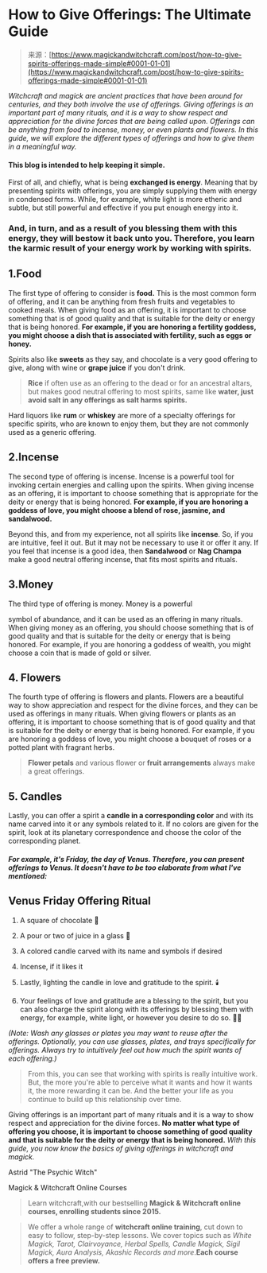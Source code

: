 <!--yml
category: 未分类
date: 2024-06-12 18:32:11
-->

# How to Give Offerings: The Ultimate Guide

> 来源：[https://www.magickandwitchcraft.com/post/how-to-give-spirits-offerings-made-simple#0001-01-01](https://www.magickandwitchcraft.com/post/how-to-give-spirits-offerings-made-simple#0001-01-01)

*Witchcraft and magick are ancient practices that have been around for centuries, and they both involve the use of offerings. Giving offerings is an important part of many rituals, and it is a way to show respect and appreciation for the divine forces that are being called upon. Offerings can be anything from food to incense, money, or even plants and flowers. In this guide, we will explore the different types of offerings and how to give them in a meaningful way.*

#### This blog is intended to help keeping it simple.

First of all, and chiefly, what is being **exchanged is energy**. Meaning that by presenting spirits with offerings, you are simply supplying them with energy in condensed forms. While, for example, white light is more etheric and subtle, but still powerful and effective if you put enough energy into it.

### And, in turn, and as a result of you blessing them with this energy, they will bestow it back unto you. Therefore, you learn the karmic result of your energy work by working with spirits.

## 1.Food

The first type of offering to consider is **food.** This is the most common form of offering, and it can be anything from fresh fruits and vegetables to cooked meals. When giving food as an offering, it is important to choose something that is of good quality and that is suitable for the deity or energy that is being honored. **For example, if you are honoring a fertility goddess, you might choose a dish that is associated with fertility, such as eggs or honey.**

Spirits also like **sweets** as they say, and chocolate is a very good offering to give, along with wine or **grape juice** if you don't drink.

> **Rice** if often use as an offering to the dead or for an ancestral altars, but makes good neutral offering to most spirits, same like **water, just avoid salt in any offerings as salt harms spirits.**

Hard liquors like **rum** or **whiskey** are more of a specialty offerings for specific spirits, who are known to enjoy them, but they are not commonly used as a generic offering.

## 2.Incense

The second type of offering is incense. Incense is a powerful tool for invoking certain energies and calling upon the spirits. When giving incense as an offering, it is important to choose something that is appropriate for the deity or energy that is being honored. **For example, if you are honoring a goddess of love, you might choose a blend of rose, jasmine, and sandalwood.**

Beyond this, and from my experience, not all spirits like **incense**. So, if you are intuitive, feel it out. But it may not be necessary to use it or offer it any. If you feel that incense is a good idea, then **Sandalwood** or **Nag Champa** make a good neutral offering incense, that fits most spirits and rituals.

## 3.Money

The third type of offering is money. Money is a powerful

symbol of abundance, and it can be used as an offering in many rituals. When giving money as an offering, you should choose something that is of good quality and that is suitable for the deity or energy that is being honored. For example, if you are honoring a goddess of wealth, you might choose a coin that is made of gold or silver.

## 4\. Flowers

The fourth type of offering is flowers and plants. Flowers are a beautiful way to show appreciation and respect for the divine forces, and they can be used as offerings in many rituals. When giving flowers or plants as an offering, it is important to choose something that is of good quality and that is suitable for the deity or energy that is being honored. For example, if you are honoring a goddess of love, you might choose a bouquet of roses or a potted plant with fragrant herbs.

> **Flower petals** and various flower or **fruit arrangements** always make a great offerings.

## 5\. Candles

Lastly, you can offer a spirit a **candle in a corresponding color** and with its name carved into it or any symbols related to it. If no colors are given for the spirit, look at its planetary correspondence and choose the color of the corresponding planet.

##### For example, it's Friday, the day of Venus. Therefore, you can present offerings to Venus. It doesn't have to be too elaborate from what I've mentioned:

## Venus Friday Offering Ritual

1.  A square of chocolate 🍫

2.  A pour or two of juice in a glass 🍷

3.  A colored candle carved with its name and symbols if desired

4.  Incense, if it likes it

5.  Lastly, lighting the candle in love and gratitude to the spirit. 🕯️

6.  Your feelings of love and gratitude are a blessing to the spirit, but you can also charge the spirit along with its offerings by blessing them with energy, for example, white light, or however you desire to do so. 💖🌟

*(Note: Wash any glasses or plates you may want to reuse after the offerings. Optionally, you can use glasses, plates, and trays specifically for offerings. Always try to intuitively feel out how much the spirit wants of each offering.)*

> From this, you can see that working with spirits is really intuitive work. But, the more you're able to perceive what it wants and how it wants it, the more rewarding it can be. And the better your life as you continue to build up this relationship over time.

Giving offerings is an important part of many rituals and it is a way to show respect and appreciation for the divine forces. **No matter what type of offering you choose, it is important to choose something of good quality and that is suitable for the deity or energy that is being honored.** *With this guide, you now know the basics of giving offerings in witchcraft and magick.*

Astrid "The Psychic Witch"

Magick & Witchcraft Online Courses

> Learn witchcraft,with our bestselling **Magick & Witchcraft online courses, enrolling students since 2015.**

> We offer a whole range of **witchcraft online training**, cut down to easy to follow, step-by-step lessons. We cover topics such as *White Magick, Tarot, Clairvoyance, Herbal Spells, Candle Magick, Sigil Magick, Aura Analysis, Akashic Records and more*.**Each course offers a free preview.**